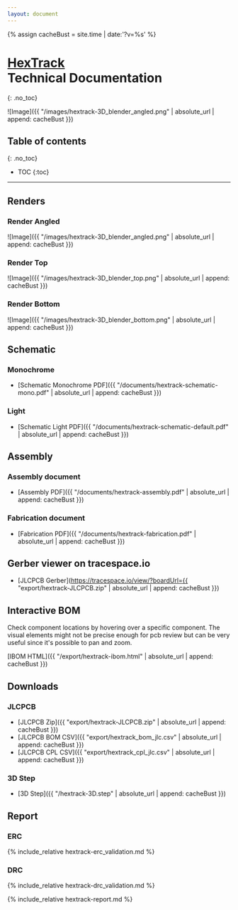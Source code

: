 ```yaml
---
layout: document
---
```


{% assign cacheBust = site.time | date:'?v=%s' %}

# [HexTrack](/)<br>Technical Documentation
{: .no_toc}

![Image]({{ "/images/hextrack-3D_blender_angled.png" | absolute_url | append: cacheBust }})

<!-- [![ZMK Build](https://github.com/tmshader/hextrack/actions/workflows/build.yml/badge.svg)](https://github.com/tmshader/hextrack/actions/workflows/build.yml)

[![Pages Build](https://github.com/tmshader/hextrack/actions/workflows/kibot.yml/badge.svg)](https://github.com/tmshader/hextrack/actions/workflows/kibot.yml)

[![GitHub last commit](https://img.shields.io/github/last-commit/tmshader/hextrack)](https://github.com/tmshader/hextrack) -->

## Table of contents
{: .no_toc}

* TOC
{:toc}

---

## Renders

### Render Angled

![Image]({{ "/images/hextrack-3D_blender_angled.png" | absolute_url | append: cacheBust }})

### Render Top

![Image]({{ "/images/hextrack-3D_blender_top.png" | absolute_url | append: cacheBust }})

### Render Bottom

![Image]({{ "/images/hextrack-3D_blender_bottom.png" | absolute_url | append: cacheBust }})

## Schematic

### Monochrome

- [Schematic Monochrome PDF]({{ "/documents/hextrack-schematic-mono.pdf" | absolute_url | append: cacheBust }})

### Light

- [Schematic Light PDF]({{ "/documents/hextrack-schematic-default.pdf" | absolute_url | append: cacheBust }})

## Assembly

### Assembly document

- [Assembly PDF]({{ "/documents/hextrack-assembly.pdf" | absolute_url | append: cacheBust }})

### Fabrication document

- [Fabrication PDF]({{ "/documents/hextrack-fabrication.pdf" | absolute_url | append: cacheBust }})

## Gerber viewer on tracespace.io

- [JLCPCB Gerber](https://tracespace.io/view/?boardUrl={{ "export/hextrack-JLCPCB.zip" | absolute_url | append: cacheBust }})

## Interactive BOM

Check component locations by hovering over a specific component.
The visual elements might not be precise enough for pcb review but can be very useful since it's possible to pan and zoom.

[IBOM HTML]({{ "/export/hextrack-ibom.html" | absolute_url | append: cacheBust }})

## Downloads

### JLCPCB

- [JLCPCB Zip]({{ "export/hextrack-JLCPCB.zip" | absolute_url | append: cacheBust }})
- [JLCPCB BOM CSV]({{ "export/hextrack_bom_jlc.csv" | absolute_url | append: cacheBust }})
- [JLCPCB CPL CSV]({{ "export/hextrack_cpl_jlc.csv" | absolute_url | append: cacheBust }})


### 3D Step

- [3D Step]({{ "/hextrack-3D.step" | absolute_url | append: cacheBust }})

## Report

### ERC

{% include_relative hextrack-erc_validation.md %}

### DRC

{% include_relative hextrack-drc_validation.md %}

{% include_relative hextrack-report.md %}